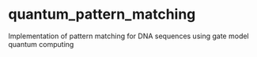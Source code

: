 # quantum_pattern_matching
Implementation of pattern matching for DNA sequences using gate model quantum computing
